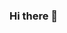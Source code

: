 ### Hi there 👋

<!--
**vishu0527/vishu0527** is a ✨ _special_ ✨ repository because its `README.md` (this file) appears on your GitHub profile

